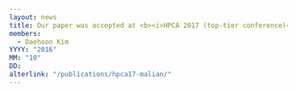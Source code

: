 ```yaml
---
layout: news
title: Our paper was accepted at <b><i>HPCA 2017 (top-tier conference)</i></b>.
members:
  - Daehoon Kim
YYYY: "2016"
MM: "10"
DD: 
alterlink: "/publications/hpca17-malian/"
---
```


